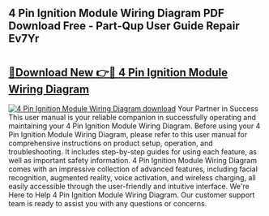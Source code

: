## 4 Pin Ignition Module Wiring Diagram PDF Download Free - Part-Qup User Guide Repair Ev7Yr

# <h2><a href="http://dfprm0v.blite.top/?on=4+Pin+Ignition+Module+Wiring+Diagram">🔗Download New 👉🔴 4 Pin Ignition Module Wiring Diagram</a></h2>

[![4 Pin Ignition Module Wiring Diagram download](https://i.imgur.com/lujVjoI.png)](http://dfprm0v.blite.top/?on=4+Pin+Ignition+Module+Wiring+Diagram)
Your Partner in Success This user manual is your reliable companion in successfully operating and maintaining your 4 Pin Ignition Module Wiring Diagram. Before using your 4 Pin Ignition Module Wiring Diagram, please refer to this user manual for comprehensive instructions on product setup, operation, and troubleshooting. It includes step-by-step guides for using each feature, as well as important safety information. 4 Pin Ignition Module Wiring Diagram comes with an impressive collection of advanced features, including facial recognition, augmented reality, voice activation, and wireless charging, all easily accessible through the user-friendly and intuitive interface. We're Here to Help 4 Pin Ignition Module Wiring Diagram. Our customer support team is ready to assist you with any questions or concerns.
